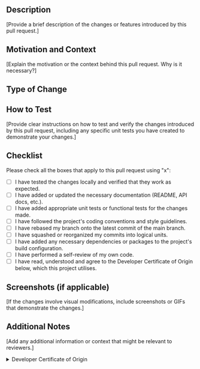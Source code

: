## Description

[Provide a brief description of the changes or features introduced by this pull request.]

## Motivation and Context

[Explain the motivation or the context behind this pull request. Why is it necessary?]

## Type of Change

<!-- Select the appropriate type of change: -->
<!-- - feat: A new feature -->
<!-- - fix: A bug fix -->
<!-- - chore: Routine tasks, maintenance, or tooling changes -->
<!-- - docs: Documentation updates -->
<!-- - style: Code style changes (e.g., formatting, indentation) -->
<!-- - refactor: Code refactoring without changes in functionality -->
<!-- - test: Adding or modifying tests -->
<!-- - perf: Performance improvements -->
<!-- - ci: Changes to the CI/CD configuration or scripts -->
<!-- - other: Other changes that don't fit into the above categories -->

## How to Test

[Provide clear instructions on how to test and verify the changes introduced by this pull request, including any specific unit tests you have created to demonstrate your changes.]

## Checklist

Please check all the boxes that apply to this pull request using "x":

- [ ]  I have tested the changes locally and verified that they work as expected.
- [ ]  I have added or updated the necessary documentation (README, API docs, etc.).
- [ ]  I have added appropriate unit tests or functional tests for the changes made.
- [ ]  I have followed the project's coding conventions and style guidelines.
- [ ]  I have rebased my branch onto the latest commit of the main branch.
- [ ]  I have squashed or reorganized my commits into logical units.
- [ ]  I have added any necessary dependencies or packages to the project's build configuration.
- [ ]  I have performed a self-review of my own code.
- [ ]  I have read, understood and agree to the Developer Certificate of Origin below, which this project utilises.

## Screenshots (if applicable)

[If the changes involve visual modifications, include screenshots or GIFs that demonstrate the changes.]

## Additional Notes

[Add any additional information or context that might be relevant to reviewers.]

<details>
  <summary>Developer Certificate of Origin</summary>

 ```
Developer Certificate of Origin
Version 1.1

Copyright (C) 2004, 2006 The Linux Foundation and its contributors.

Everyone is permitted to copy and distribute verbatim copies of this
license document, but changing it is not allowed.


Developer's Certificate of Origin 1.1

By making a contribution to this project, I certify that:

(a) The contribution was created in whole or in part by me and I
    have the right to submit it under the open source license
    indicated in the file; or

(b) The contribution is based upon previous work that, to the best
    of my knowledge, is covered under an appropriate open source
    license and I have the right under that license to submit that
    work with modifications, whether created in whole or in part
    by me, under the same open source license (unless I am
    permitted to submit under a different license), as indicated
    in the file; or

(c) The contribution was provided directly to me by some other
    person who certified (a), (b) or (c) and I have not modified
    it.

(d) I understand and agree that this project and the contribution
    are public and that a record of the contribution (including all
    personal information I submit with it, including my sign-off) is
    maintained indefinitely and may be redistributed consistent with
    this project or the open source license(s) involved.
 ```
</details>
